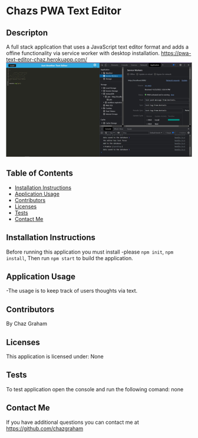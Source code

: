 # Chazs PWA Text Editor

## Descripton
A full stack application that uses a JavaScript text editor format and adds a offine functionality via service worker with desktop installation.
https://pwa-text-editor-chaz.herokuapp.com/
![](./assets/images/JATE.jpg)

## Table of Contents
  * [Installation Instructions](#installation-instructions)
  * [Application Usage](#application-usage)
  * [Contributors](#contributors)
  * [Licenses](#licenses)
  * [Tests](#tests)
  * [Contact Me](#contact-me)

## Installation Instructions
Before running this application you must install -please `npm init`, `npm install`, Then run `npm start` to build the application.

## Application Usage
-The usage is to keep track of users thoughts via text.

## Contributors
By Chaz Graham

## Licenses
This application is licensed under: None

## Tests
To test application open the console and run the following comand: none

## Contact Me
If you have additional questions you can contact me at https://github.com/chazgraham